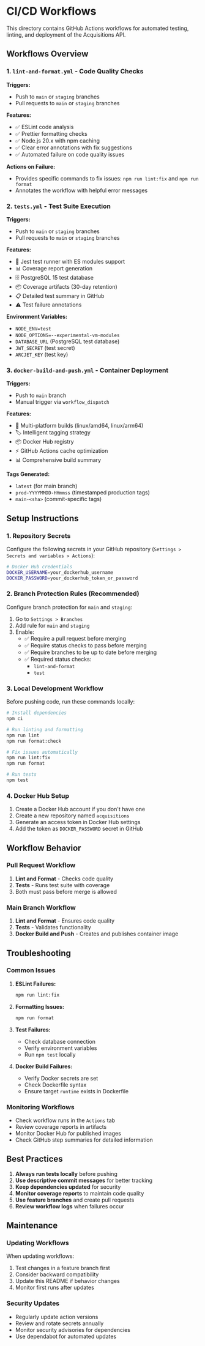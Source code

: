 # CI/CD Workflows

This directory contains GitHub Actions workflows for automated testing, linting, and deployment of the Acquisitions API.

## Workflows Overview

### 1. `lint-and-format.yml` - Code Quality Checks

**Triggers:**

- Push to `main` or `staging` branches
- Pull requests to `main` or `staging` branches

**Features:**

- ✅ ESLint code analysis
- ✅ Prettier formatting checks
- ✅ Node.js 20.x with npm caching
- ✅ Clear error annotations with fix suggestions
- ✅ Automated failure on code quality issues

**Actions on Failure:**

- Provides specific commands to fix issues: `npm run lint:fix` and `npm run format`
- Annotates the workflow with helpful error messages

### 2. `tests.yml` - Test Suite Execution

**Triggers:**

- Push to `main` or `staging` branches
- Pull requests to `main` or `staging` branches

**Features:**

- 🧪 Jest test runner with ES modules support
- 📊 Coverage report generation
- 🗄️ PostgreSQL 15 test database
- 📦 Coverage artifacts (30-day retention)
- 📋 Detailed test summary in GitHub
- ⚠️ Test failure annotations

**Environment Variables:**

- `NODE_ENV=test`
- `NODE_OPTIONS=--experimental-vm-modules`
- `DATABASE_URL` (PostgreSQL test database)
- `JWT_SECRET` (test secret)
- `ARCJET_KEY` (test key)

### 3. `docker-build-and-push.yml` - Container Deployment

**Triggers:**

- Push to `main` branch
- Manual trigger via `workflow_dispatch`

**Features:**

- 🐳 Multi-platform builds (linux/amd64, linux/arm64)
- 🏷️ Intelligent tagging strategy
- 📦 Docker Hub registry
- ⚡ GitHub Actions cache optimization
- 📊 Comprehensive build summary

**Tags Generated:**

- `latest` (for main branch)
- `prod-YYYYMMDD-HHmmss` (timestamped production tags)
- `main-<sha>` (commit-specific tags)

## Setup Instructions

### 1. Repository Secrets

Configure the following secrets in your GitHub repository (`Settings > Secrets and variables > Actions`):

```bash
# Docker Hub credentials
DOCKER_USERNAME=your_dockerhub_username
DOCKER_PASSWORD=your_dockerhub_token_or_password
```

### 2. Branch Protection Rules (Recommended)

Configure branch protection for `main` and `staging`:

1. Go to `Settings > Branches`
2. Add rule for `main` and `staging`
3. Enable:
   - ✅ Require a pull request before merging
   - ✅ Require status checks to pass before merging
   - ✅ Require branches to be up to date before merging
   - ✅ Required status checks:
     - `lint-and-format`
     - `test`

### 3. Local Development Workflow

Before pushing code, run these commands locally:

```bash
# Install dependencies
npm ci

# Run linting and formatting
npm run lint
npm run format:check

# Fix issues automatically
npm run lint:fix
npm run format

# Run tests
npm test
```

### 4. Docker Hub Setup

1. Create a Docker Hub account if you don't have one
2. Create a new repository named `acquisitions`
3. Generate an access token in Docker Hub settings
4. Add the token as `DOCKER_PASSWORD` secret in GitHub

## Workflow Behavior

### Pull Request Workflow

1. **Lint and Format** - Checks code quality
2. **Tests** - Runs test suite with coverage
3. Both must pass before merge is allowed

### Main Branch Workflow

1. **Lint and Format** - Ensures code quality
2. **Tests** - Validates functionality
3. **Docker Build and Push** - Creates and publishes container image

## Troubleshooting

### Common Issues

1. **ESLint Failures:**

   ```bash
   npm run lint:fix
   ```

2. **Formatting Issues:**

   ```bash
   npm run format
   ```

3. **Test Failures:**
   - Check database connection
   - Verify environment variables
   - Run `npm test` locally

4. **Docker Build Failures:**
   - Verify Docker secrets are set
   - Check Dockerfile syntax
   - Ensure target `runtime` exists in Dockerfile

### Monitoring Workflows

- Check workflow runs in the `Actions` tab
- Review coverage reports in artifacts
- Monitor Docker Hub for published images
- Check GitHub step summaries for detailed information

## Best Practices

1. **Always run tests locally** before pushing
2. **Use descriptive commit messages** for better tracking
3. **Keep dependencies updated** for security
4. **Monitor coverage reports** to maintain code quality
5. **Use feature branches** and create pull requests
6. **Review workflow logs** when failures occur

## Maintenance

### Updating Workflows

When updating workflows:

1. Test changes in a feature branch first
2. Consider backward compatibility
3. Update this README if behavior changes
4. Monitor first runs after updates

### Security Updates

- Regularly update action versions
- Review and rotate secrets annually
- Monitor security advisories for dependencies
- Use dependabot for automated updates
